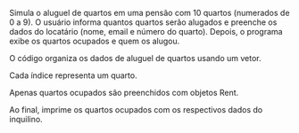 Simula o aluguel de quartos em uma pensão com 10 quartos (numerados de 0 a 9). O usuário informa quantos quartos serão alugados e preenche os dados do locatário (nome, email e número do quarto). Depois, o programa exibe os quartos ocupados e quem os alugou.

O código organiza os dados de aluguel de quartos usando um vetor.

Cada índice representa um quarto.

Apenas quartos ocupados são preenchidos com objetos Rent.

Ao final, imprime os quartos ocupados com os respectivos dados do inquilino.
